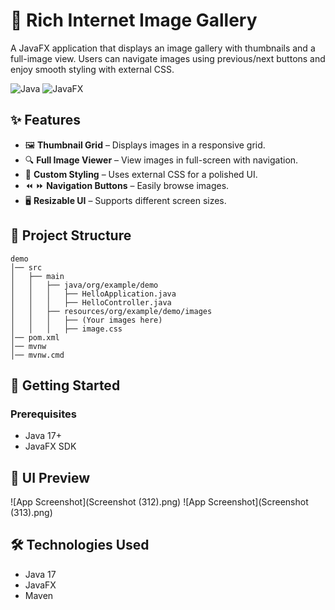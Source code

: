 # 📸 Rich Internet Image Gallery  

A JavaFX application that displays an image gallery with thumbnails and a full-image view. Users can navigate images using previous/next buttons and enjoy smooth styling with external CSS.  

![Java](https://img.shields.io/badge/Java-17+-blue.svg) ![JavaFX](https://img.shields.io/badge/JavaFX-Enabled-green)  

## ✨ Features  

- 🖼️ **Thumbnail Grid** – Displays images in a responsive grid.  
- 🔍 **Full Image Viewer** – View images in full-screen with navigation.  
- 🎨 **Custom Styling** – Uses external CSS for a polished UI.  
- ⏪ ⏩ **Navigation Buttons** – Easily browse images.  
- 🖥️ **Resizable UI** – Supports different screen sizes.  

## 📂 Project Structure  

```
demo
│── src
│   ├── main
│   │   ├── java/org/example/demo
│   │   │   ├── HelloApplication.java
│   │   │   ├── HelloController.java
│   │   ├── resources/org/example/demo/images
│   │   │   ├── (Your images here)
│   │   │   ├── image.css
│── pom.xml
│── mvnw
│── mvnw.cmd
```

## 🚀 Getting Started  

### Prerequisites  
- Java 17+  
- JavaFX SDK  

## 🎨 UI Preview  

![App Screenshot](Screenshot (312).png)
![App Screenshot](Screenshot (313).png)


## 🛠️ Technologies Used  

- Java 17  
- JavaFX  
- Maven  

